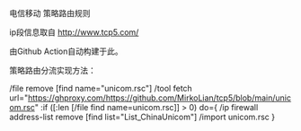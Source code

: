 电信移动 策略路由规则

ip段信息取自 http://www.tcp5.com/

由Github Action自动构建于此。

策略路由分流实现方法：

/file remove [find name="unicom.rsc"]
/tool fetch url="https://ghproxy.com/https://github.com/MirkoLian/tcp5/blob/main/unicom.rsc"
:if ([:len [/file find name=unicom.rsc]] > 0) do={
/ip firewall address-list remove [find list="List_ChinaUnicom"]
/import unicom.rsc
}
